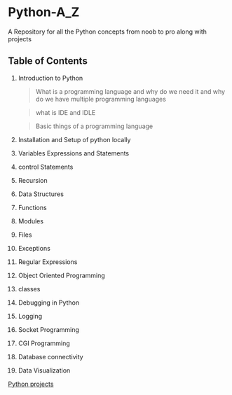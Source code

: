 # Python-A_Z
A Repository for all the Python concepts from noob to pro along with projects


Table of Contents
------------------
1. Introduction to Python
     > What is a programming language and why do we need it and why do we have multiple programming languages
     
     > what is IDE and IDLE
     
     > Basic things of a programming language

2. Installation and Setup of python locally

3. Variables Expressions and Statements

4. control Statements

5. Recursion

6. Data Structures

7. Functions

8. Modules

9. Files

10. Exceptions

11. Regular Expressions

12. Object Oriented Programming

13. classes

14. Debugging in Python

15. Logging

16. Socket Programming

17. CGI Programming

18. Database connectivity

19. Data Visualization


[Python projects](https://www.geeksforgeeks.org/python-projects-beginner-to-advanced/?ref=shm)


